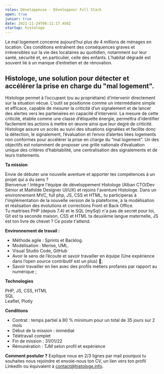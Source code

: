 ```yaml
---
roles: Développeuse - Développeur Full Stack
open: true
junior: true
date: 2021-11-24T08:11:17.456Z
startup: histologe
---
```

Le mal logement concerne aujourd’hui plus de 4 millions de ménages en location. 
Ces conditions entraînent des conséquences graves et irréversibles sur la vie des locataires au quotidien, notamment sur leur santé, sécurité  et, en particulier, celle des enfants. L’habitat dégradé est souvent lié à un manque d’entretien et de rénovation.

## Histologe, une solution pour détecter et accélérer la prise en charge du "mal logement".

Histologe permet à l’occupant (ou au propriétaire) d’intervenir directement sur la situation vécue. L'outil se positionne comme un intermédiaire simple et efficace, capable de mesurer la criticité d’un signalement 
et de lancer des alertes vers les partenaires en capacité d’intervenir. La mesure de cette criticité, établie comme une classe d’étiquette énergie, permettra d’identifier facilement les actions à mettre en œuvre ainsi que leur degré de criticité. Histologe assure un accès au suivi des situations signalées et facilite donc la détection, le signalement, l’évaluation et l’envoi d’alertes liées logements non conformes pour accélérer la prise en charge du “mal logement”. Un des objectifs est notamment de proposer une grille nationale d’évaluation unique des critères d’habitabilité, une centralisation des signalements et de leurs traitements.

**Ta mission** 

Envie de débuter une nouvelle aventure et apporter tes compétences à un projet qui a du sens ? \
Bienvenue ! Intègre l'équipe de développement Histologe (Alban CTO/Dev Sénior et Mathilde Designer UI/UX) et rejoins l'aventure Histologe. Dans un environnement MVC, full php, JS, CSS et HTML, tu participeras à l'implémentation de la nouvelle version de la plateforme, à la modélisation et réalisation des évolutions et corrections Front et Back Office. \
Tu maitrises PHP (depuis 7.4) et le SQL (mySql) n'a pas de secret pour toi, Git est ta seconde maison, CSS et HTML ta deuxième langue maternelle, JS est ton livre de chevet ? Ce poste t'attend. 

**Environnement de travail :**

* Méthode agile : Sprints et Backlog.
* Modélisation : Merise, UML.
* Visual Studio Code, GitHub
* Avoir le sens de l’écoute et savoir travailler en équipe (Une expérience dans l’open source contributif est un plus) 🙂;
* Savoir travailler en lien avec des profils métiers profanes par rapport au numérique ;

**Technologies** 

PHP, JS, CSS, HTML\
SQL\
Leaflet, Plotly

**Conditions**

* Contrat : temps partiel à 80 % minimum pour un total de 35 jours sur 2 mois 
* Début de la mission : immédiat
* Télétravail complet
* Fin de mission : 31/01/22
* Rémunération : TJM selon profil et expérience

**Comment postuler ?**
Explique nous en 2/3 lignes par mail pourquoi tu souhaites nous rejoindre et envoie-nous ton CV, un lien vers ton profil LinkedIn ou équivalent à contact@histologe.info.